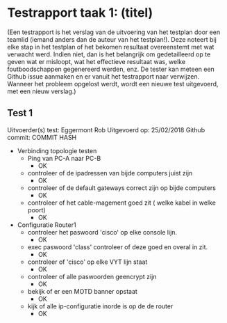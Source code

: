 # Testrapport taak 1: (titel)

(Een testrapport is het verslag van de uitvoering van het testplan door een teamlid (iemand anders dan de auteur van het testplan!). Deze noteert bij elke stap in het testplan of het bekomen resultaat overeenstemt met wat verwacht werd. Indien niet, dan is het belangrijk om gedetailleerd op te geven wat er misloopt, wat het effectieve resultaat was, welke foutboodschappen gegenereerd werden, enz. De tester kan meteen een Github issue aanmaken en er vanuit het testrapport naar verwijzen. Wanneer het probleem opgelost werdt, wordt een nieuwe test uitgevoerd, met een nieuw verslag.)

## Test 1

Uitvoerder(s) test: Eggermont Rob
Uitgevoerd op: 25/02/2018
Github commit:  COMMIT HASH

* Verbinding topologie testen
  * Ping van PC-A naar PC-B 
    * OK
  * controleer of de ipadressen van bijde computers juist zijn
    * OK
  * controleer of de default gateways correct zijn op bijde computers
    * OK
  * controleer of het cable-magement goed zit ( welke kabel in welke poort)
    * OK
* Configuratie Router1
  * controleer het paswoord 'cisco' op elke console lijn.
    * OK
  * exec paswoord 'class' controleer of deze goed en overal in zit.
    * OK
  * controleer of  'cisco' op elke VYT lijn staat
    * OK
  * controleer of alle paswoorden geencrypt zijn
    * OK
  * bekijk of er een MOTD banner opstaat
    * OK
  * kijk of alle ip-configuratie inorde is op de de router
    * OK 
